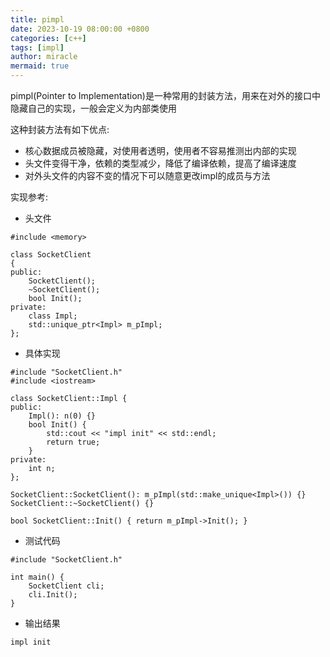 ```yaml
---
title: pimpl
date: 2023-10-19 08:00:00 +0800
categories: [c++]
tags: [impl]
author: miracle
mermaid: true
---
```


pimpl(Pointer to Implementation)是一种常用的封装方法，用来在对外的接口中隐藏自己的实现，一般会定义为内部类使用

这种封装方法有如下优点:
* 核心数据成员被隐藏，对使用者透明，使用者不容易推测出内部的实现
* 头文件变得干净，依赖的类型减少，降低了编译依赖，提高了编译速度
* 对外头文件的内容不变的情况下可以随意更改impl的成员与方法

实现参考:
* 头文件
```
#include <memory>

class SocketClient
{
public:
    SocketClient();
    ~SocketClient();
    bool Init();
private:
    class Impl;
    std::unique_ptr<Impl> m_pImpl;
};
```
* 具体实现
```
#include "SocketClient.h"
#include <iostream>

class SocketClient::Impl {
public:
    Impl(): n(0) {}
    bool Init() {
        std::cout << "impl init" << std::endl;
        return true;
    }
private:
    int n;
};

SocketClient::SocketClient(): m_pImpl(std::make_unique<Impl>()) {}
SocketClient::~SocketClient() {}

bool SocketClient::Init() { return m_pImpl->Init(); }
```
* 测试代码
```
#include "SocketClient.h"

int main() {
    SocketClient cli;
    cli.Init();
}
```
* 输出结果
```
impl init
```
